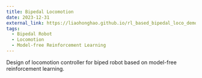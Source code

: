 ```yaml
---
title: Bipedal Locomotion
date: 2023-12-31
external_link: https://liaohonghao.github.io/rl_based_bipedal_loco_demo/
tags:
  - Bipedal Robot
  - Locomotion
  - Model-free Reinforcement Learning
---
```


Design of locomotion controller for biped robot based on model-free reinforcement learning.

<!--more-->
